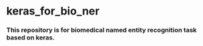 # keras_for_bio_ner
### This repository is for biomedical named entity recognition task based on keras. 
